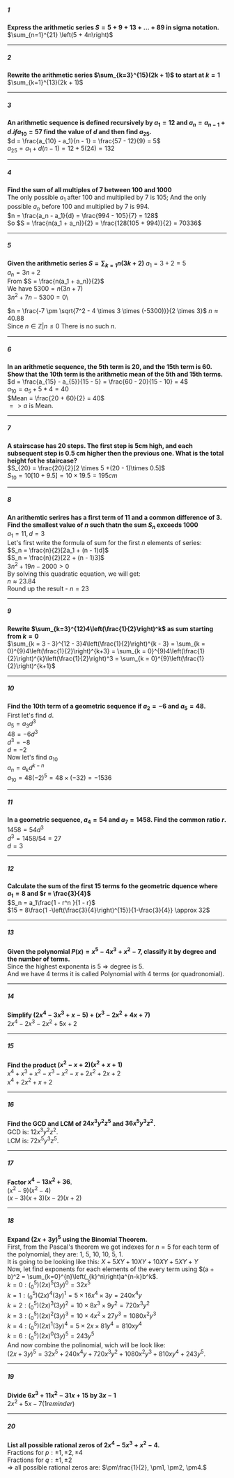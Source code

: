 ##### 1
**Express the arithmetic series $S = 5 + 9 + 13 + ... + 89$ in sigma notation.**\
$\sum_{n=1}^{21} \left(5 + 4n\right)$
______________
##### 2
**Rewrite the arithmetic series $\sum_{k=3}^{15}(2k + 1)$ to start at $k = 1$**\
$\sum_{k=1}^{13}(2k + 1)$
______________
##### 3
**An arithmetic sequence is defined recursively by $a_1 = 12$ and $a_n = a_{n-1} + d. if a_{10} = 57$ find the value of $d$ and then find $a_{25}$.**\
$d = \frac{a_{10} - a_1}{n - 1} = \frac{57 - 12}{9} = 5$\
$a_{25} = a_1 + d(n - 1) = 12 + 5(24) = 132$
____
##### 4
**Find the sum of all multiples of 7 between 100 and 1000**\
The only possible $a_1$ after 100 and multiplied by 7 is 105;
And the only possible $a_n$ before 100 and multiplied by 7 is 994.\
$n = \frac{a_n - a_1}{d} = \frac{994 - 105}{7} = 128$\
So $S = \frac{n(a_1 + a_n)}{2} = \frac{128(105 + 994)}{2} = 70336$
__________
##### 5
**Given the arithmetic series $S = \sum_{k=1}{n}(3k + 2)$**
$a_1 = 3 + 2 = 5$\
$a_n = 3n + 2$\
From $S = \frac{n(a_1 + a_n)}{2}$\
We have $5300 = n(3n + 7)$\
$3n^2 + 7n - 5300 = 0$\

$n = \frac{-7 \pm \sqrt{7^2 - 4 \times 3 \times (-5300)}}{2 \times 3}$
$n \approx 40.88$\
Since $n \in \mathbb{Z} | n \le 0$
There is no such $n$.
______
##### 6
**In an arithmetic sequence, the 5th term is 20, and the 15th term is 60. Show that the 10th term is the arithmetic mean of the 5th and 15th terms.**\
$d = \frac{a_{15} - a_{5}}{15 - 5} = \frac{60 - 20}{15 - 10} = 4$\
$a_{10} = a_5 + 5 * 4 = 40$\
$Mean = \frac{20 + 60}{2} = 40$\
$=> a$ is Mean.
____
##### 7
**A stairscase has 20 steps. The first step is 5cm high, and each subsequent step is 0.5 cm higher then the previous one. What is the total height fot he staircase?**\
$S_{20} = \frac{20}{2}[2 \times 5 +(20 - 1)\times 0.5]$\
$S_{10} = 10[10 + 9.5] = 10 \times 19.5 = 195 cm$
____
##### 8
**An arithemtic serires has a first term of 11 and a common difference of 3. Find the smallest value of $n$ such thatn the sum $S_n$ exceeds 1000**\
$a_1 = 11, d = 3$\
Let's first write the formula of sum for the first $n$ elements of series:\
$S_n = \frac{n}{2}[2a_1 + (n - 1)d]$\
$S_n = \frac{n}{2}[22 + (n - 1)3]$\
$3n^2 + 19n - 2000 > 0$\
By solving this quadratic equation, we will get:\
$n \approx 23.84$\
Round up the result - $n = 23$
____
##### 9
**Rewrite $\sum_{k=3}^{12}4\left(\frac{1}{2}\right)^k$ as sum starting from $k=0$**\
$\sum_{k = 3 - 3}^{12 - 3}4\left(\frac{1}{2}\right)^{k - 3} = \sum_{k = 0}^{9}4\left(\frac{1}{2}\right)^{k+3} = \sum_{k = 0}^{9}4\left(\frac{1}{2}\right)^{k}\left(\frac{1}{2}\right)^3 = \sum_{k = 0}^{9}\left(\frac{1}{2}\right)^{k+1}$
____
##### 10
**Find the 10th term of a geometric sequence if $a_2 = -6$ and $a_5 = 48.$**\
First let's find $d$.\
$a_5 = a_3d^3$\
$48 = -6d^3$\
$d^3 = -8$\
$d = -2$\
Now let's find $a_10$\
$a_n = a_kd^{k - n}$\
$a_{10} = 48 (-2)^5 = 48 \times (-32) = -1536$
_____
##### 11
**In a geometric sequence, $a_4 = 54$ and $a_7 = 1458$. Find the common ratio $r$.**\
$1458 = 54d^3$\
$d^3 = 1458 / 54 = 27$\
$d = 3$
___________________
##### 12
**Calculate the sum of the first 15 terms fo the geometric dquence where $a_1 = 8$ and $r = \frac{3}{4}$**\
$S_n = a_1\frac{1 - r^n }{1 - r}$\
$15 = 8\frac{1 -\left(\frac{3}{4}\right)^{15}}{1-\frac{3}{4}} \approx 32$
___________
##### 13
**Given the polynomial $P(x) = x^5 - 4x^3 + x^2 - 7$, classify it by degree and the number of terms.**\
Since the highest exponenta is 5 => degree is 5.\
And we have 4 terms it is called Polynomial with 4 terms (or quadronomial).
____________
##### 14
**Simplify $(2x^4 - 3x^3 + x - 5) + (x^3 - 2x^2 + 4x + 7)$**\
$2x^4 - 2x^3 - 2x^2 + 5x + 2$
___________
##### 15
**Find the product $(x^2 - x + 2)(x^2 + x + 1)$**\
$x^4 + x^3 + x^2 - x^3 - x^2 - x + 2x^2 + 2x + 2$\
$x^4 + 2x^2 + x + 2$
________
##### 16
**Find the GCD and LCM of $24x^3y^2z^5$ and $36x^5y^3z^2$.**\
GCD is: $12x^3y^2z^2.$\
LCM is: $72x^5y^3z^5.$
______
##### 17
**Factor $x^4 - 13x^2 + 36$.**\
$(x^2 - 9)(x^2 - 4)$\
$(x - 3)(x + 3)(x-2)(x + 2)$
_____
##### 18
**Expand $(2x + 3y)^5$ using the Binomial Theorem.**\
First, from the Pascal's theorem we got indexes for $n=5$ for each term of the polynomial, they are: 1, 5, 10, 10, 5, 1.\
It is going to be looking like this: $X + 5XY + 10XY + 10XY + 5XY + Y$\
Now, let find exponents for each elements of the every term using $(a + b)^2 = \sum_{k=0}^{n}\left(_{k}^n\right)a^{n-k}b^k$.\
$k = 0:\left(_{0}^5\right)(2x)^5(3y)^0=32x^5$\
$k = 1:\left(_{0}^5\right)(2x)^4(3y)^1=5\times16x^4\times3y=240x^4y$\
$k = 2:\left(_{0}^5\right)(2x)^3(3y)^2=10\times8x^3\times9y^2=720x^3y^2$\
$k = 3:\left(_{0}^5\right)(2x)^2(3y)^3=10\times4x^2\times27y^3=1080x^2y^3$\
$k = 4:\left(_{0}^5\right)(2x)^1(3y)^4=5\times2x\times81y^4=810xy^4$\
$k = 6:\left(_{0}^5\right)(2x)^0(3y)^5=243y^5$\
And now combine the polinomial, wich will be look like:\
$(2x + 3y)^5 = 32x^5 + 240x^4y + 720x^3y^2 + 1080x^2y^3 + 810xy^4 + 243y^5.$
_______________
##### 19
**Divide $6x^3 + 11x^2 - 31x + 15$ by $3x - 1$**\
$2x^2 + 5x - 7(1reminder)$
_________
##### 20
**List all possible rational zeros of $2x^4 - 5x^3 + x^2 - 4$.**\
Fractions for $p: \pm1, \pm2, \pm4$\
Fractions for $q: \pm1, \pm2$\
=> all possible rational zeros are: $\pm\frac{1}{2}, \pm1, \pm2, \pm4.$
